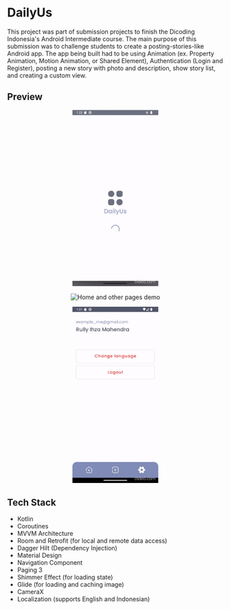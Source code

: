 # DailyUs

This project was part of submission projects to finish the Dicoding Indonesia's Android Intermediate
course. The main purpose of this submission was to challenge students to create a
posting-stories-like Android app. The app being built had to be using Animation (ex. Property
Animation, Motion Animation, or Shared Element), Authentication (Login and Register), posting a new
story with photo and description, show story list, and creating a custom view.

## Preview

<p align="center">
    <img src="art/splash_onboarding_demo.gif"
        alt="Splash and OnBoarding Demo"
        width="200" />
</p>

<p align="center">
    <img src="art/home_and_other_pages_demo.gif"
        alt="Home and other pages demo"
        width="200" />

<p align="center">
    <img src="art/logout_demo.gif"
        alt="Logout demo"
        width="200" />

## Tech Stack

- Kotlin
- Coroutines
- MVVM Architecture
- Room and Retrofit (for local and remote data access)
- Dagger Hilt (Dependency Injection)
- Material Design
- Navigation Component
- Paging 3
- Shimmer Effect (for loading state)
- Glide (for loading and caching image)
- CameraX
- Localization (supports English and Indonesian)